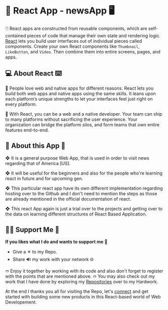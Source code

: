 # 💠 React App - newsApp 🖥️

🖱️ React apps are constructed from reusable components, which are self-contained pieces of code that manage their own state and rendering logic. [React](https://react.dev/) lets you build user interfaces out of individual pieces called components. Create your own React components like `Thumbnail`, `LikeButton`, and `Video`. Then combine them into entire screens, pages, and apps.

## 💻 About React ⌨️

📖 People love web and native apps for different reasons. React lets you build both web apps and native apps using the same skills. It leans upon each platform’s unique strengths to let your interfaces feel just right on every platform. 

📑 With React, you can be a web and a native developer. Your team can ship to many platforms without sacrificing the user experience. Your organization can bridge the platform silos, and form teams that own entire features end-to-end.

## 🤔 About this App 🗿

❖ It is a general purpose Web App, that is used in order to visit news regarding that of America [US].

❖ It will be useful for the beginners and also for the people who're learning react in future and for upcoming gen.

❖ This particular react app have its own different implementation regarding hosting over to the Github and I don't need to mention the steps as those are already mentioned in the official documentation of react.

❖ This react App again is just a trial over to the projects and getting over to the data on learning different structures of React Based Application.

## 🤝🏻 Support Me 🗿

**If you likes what I do and wants to support me** 🫣

- Give a ✴️ to my Repo.
- Share 🔊 my work with your network 🌐

➱ Enjoy it together by working with its code and also don't forget to register with the points that are mentioned above.
➱ You may also check out my work that I have done by exploring my [Repositories](https://github.com/ackwolver335?tab=repositories) over to my Hardwork.

At the end I thanks you all for visiting the Repo, let's [connect](https://github.com/ackwolver335) and get started with building some new products in this React-based world of Web Developement.